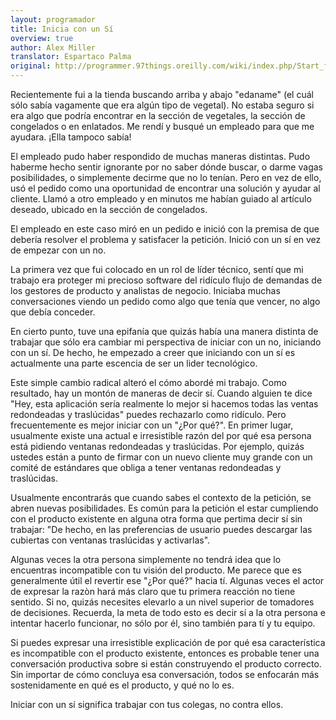 ```yaml
---
layout: programador
title: Inicia con un Sí
overview: true
author: Alex Miller
translator: Espartaco Palma
original: http://programmer.97things.oreilly.com/wiki/index.php/Start_from_Yes
---
```


Recientemente fui a la tienda buscando arriba y abajo "edaname" (el cuál sólo sabía vagamente que era algún tipo de vegetal). No estaba seguro si era algo que podría encontrar en la sección de vegetales, la sección de congelados o en enlatados. Me rendí y busqué un empleado para que me ayudara. ¡Ella tampoco sabía!

El empleado pudo haber respondido de muchas maneras distintas. Pudo haberme hecho sentir ignorante por no saber dónde buscar, o darme vagas posibilidades, o simplemente decirme que no lo tenían. Pero en vez de ello, usó el pedido como una oportunidad de encontrar una solución y ayudar al cliente. Llamó a otro empleado y en minutos me habían guiado al artículo deseado, ubicado en la sección de congelados.

El empleado en este caso miró en un pedido e inició con la premisa de que debería resolver el problema y satisfacer la petición. Inició con un sí en vez de empezar con un no.

La primera vez que fui colocado en un rol de líder técnico, sentí que mi trabajo era proteger mi precioso software del ridículo flujo de demandas de los gestores de producto y analistas de negocio. Iniciaba muchas conversaciones viendo un pedido como algo que tenía que vencer, no algo que debía conceder.

En cierto punto, tuve una epifanía que quizás había una manera distinta de trabajar que sólo era cambiar mi perspectiva de iniciar con un no, iniciando con un sí. De hecho, he empezado a creer que iniciando con un sí es actualmente una parte escencia de ser un lider tecnológico.

Este simple cambio radical alteró el cómo abordé mi trabajo. Como resultado, hay un montón de maneras de decir sí. Cuando alguien te dice "Hey, esta aplicación sería realmente lo mejor si hacemos todas las ventas redondeadas y traslúcidas" puedes rechazarlo como ridículo. Pero frecuentemente es mejor iniciar con un "¿Por qué?". En primer lugar, usualmente existe una actual e irresistible razón del por qué esa persona está pidiendo ventanas redondeadas y traslúcidas. Por ejemplo, quizás ustedes están a punto de firmar con un nuevo cliente muy grande con un comité de estándares que obliga a tener ventanas redondeadas y traslúcidas.

Usualmente encontrarás que cuando sabes el contexto de la petición, se abren nuevas posibilidades. Es común para la petición el estar cumpliendo con el producto existente en alguna otra forma que pertima decir sí sin trabajar: "De hecho, en las preferencias de usuario puedes descargar las cubiertas con ventanas traslúcidas y activarlas".

Algunas veces la otra persona simplemente no tendrá idea que lo encuentras incompatible con tu visión del producto. Me parece que es generalmente útil el revertir ese "¿Por qué?" hacia tí. Algunas veces el actor de expresar la razòn hará más claro que tu primera reacción no tiene sentido. Si no, quizás necesites elevarlo a un nivel superior de tomadores de decisiones. Recuerda, la meta de todo esto es decir sí a la otra persona e intentar hacerlo funcionar, no sólo por él, sino también para tí y tu equipo.

Si puedes expresar una irresistible explicación de por qué esa característica es incompatible con el producto existente, entonces es probable tener una conversación productiva sobre si están construyendo el producto correcto. Sin importar de cómo concluya esa conversación, todos se enfocarán más sostenidamente en qué es el producto, y qué no lo es.

Iniciar con un sí significa trabajar con tus colegas, no contra ellos.





